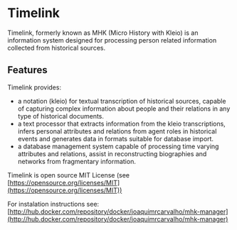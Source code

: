 # Timelink
Timelink, formerly known as MHK (Micro History with Kleio) is an information system designed for processing person related information collected from historical sources. 

## Features

Timelink provides:

* a notation (kleio) for textual transcription of historical sources, capable of capturing complex information about people and their relations in any type of historical documents.
* a text processor that extracts information from the kleio transcriptions, infers personal attributes and relations from agent roles in historical events and generates data in formats suitable for database import.
* a database management system capable of processing time varying attributes and relations, assist in reconstructing biographies and networks from fragmentary information.

Timelink is open source MIT License (see [https://opensource.org/licenses/MIT](https://opensource.org/licenses/MIT))

For instalation instructions see:
   [http://hub.docker.com/repository/docker/joaquimrcarvalho/mhk-manager](http://hub.docker.com/repository/docker/joaquimrcarvalho/mhk-manager)

